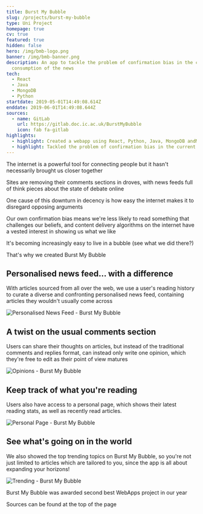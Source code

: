 ```yaml
---
title: Burst My Bubble
slug: /projects/burst-my-bubble
type: Uni Project
homepage: true
cv: true
featured: true
hidden: false
hero: /img/bmb-logo.png
banner: /img/bmb-banner.png
description: An app to tackle the problem of confirmation bias in the current
  consumption of the news
tech:
  - React
  - Java
  - MongoDB
  - Python
startdate: 2019-05-01T14:49:08.614Z
enddate: 2019-06-01T14:49:08.644Z
sources:
  - name: GitLab
    url: https://gitlab.doc.ic.ac.uk/BurstMyBubble
    icon: fab fa-gitlab
highlights:
  - highlight: Created a webapp using React, Python, Java, MongoDB andMicrosoft Azure
  - highlight: Tackled the problem of confirmation bias in the current consumption of the news
---
```


<div class="intro">

The internet is a powerful tool for connecting people but it hasn't necessarily brought us closer together

Sites are removing their comments sections in droves, with news feeds full of think pieces about the state of debate online

One cause of this downturn in decency is how easy the internet makes it to disregard opposing arguments

Our own confirmation bias means we're less likely to read something that challenges our beliefs, and content delivery algorithms on the internet have a vested interest in showing us what we like

It's becoming increasingly easy to live in a bubble (see what we did there?)

That's why we created <span class="highlight">Burst My Bubble</span>

</div>

<div class="row">
  <div class="left">

## Personalised news feed... with a difference

With articles sourced from all over the web, we use a user's reading history to curate a diverse and confronting personalised news feed, containing articles they wouldn't usually come across

  </div>
  <div class="right">

![Personalised News Feed - Burst My Bubble](/img/bmb-1.png "Personalised News Feed - Burst My Bubble")

  </div>
</div>

<div class="row">
  <div class="left">

## A twist on the usual comments section

Users can share their thoughts on articles, but instead of the traditional comments and replies format, can instead only write one opinion, which they're free to edit as their point of view matures

  </div>
  <div class="right">

![Opinions - Burst My Bubble](/img/bmb-3.png "Opinions - Burst My Bubble")

  </div>
</div>

<div class="row">
  <div class="left">

## Keep track of what you're reading

Users also have access to a personal page, which shows their latest reading stats, as well as recently read articles.

  </div>
  <div class="right">

![Personal Page - Burst My Bubble](/img/bmb-2.png "Personal Page - Burst My Bubble")

  </div>
</div>

<div class="row">
  <div class="left">

## See what's going on in the world

We also showed the top trending topics on Burst My Bubble, so you're not just limited to articles which are tailored to you, since the app is all about expanding your horizons!

  </div>
  <div class="right">

![Trending - Burst My Bubble](/img/bmb-4.png "Trending - Burst My Bubble")

  </div>
</div>

<div class="footer">

Burst My Bubble was awarded second best WebApps project in our year

Sources can be found at the top of the page

</div>
